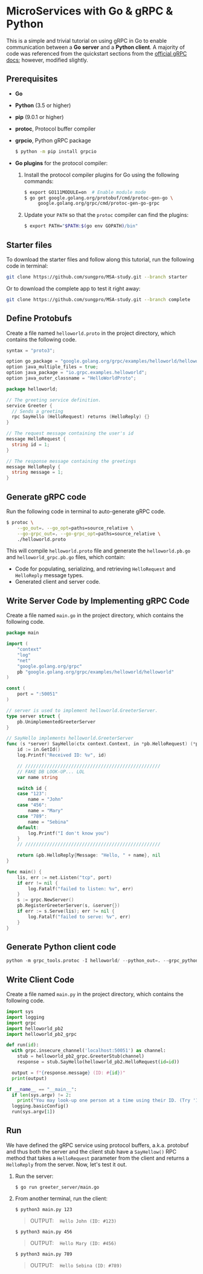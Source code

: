 # MicroServices with Go & gRPC & Python

This is a simple and trivial tutorial on using gRPC in Go to enable communication between a **Go server** and a **Python client**. A majority of code was referenced from the quickstart sections from the [official gRPC docs](https://grpc.io/docs/); however, modified slightly.

## Prerequisites
- **Go**
- **Python** (3.5 or higher)
- **pip** (9.0.1 or higher)
- **protoc**, Protocol buffer compiler
- **grpcio**, Python gRPC package
	```sh
	$ python -m pip install grpcio
	```
- **Go plugins** for the protocol compiler:

	1.  Install the protocol compiler plugins for Go using the following commands:

		```sh
		$ export GO111MODULE=on  # Enable module mode
		$ go get google.golang.org/protobuf/cmd/protoc-gen-go \
		     google.golang.org/grpc/cmd/protoc-gen-go-grpc
		```
    
	2.  Update your  `PATH`  so that the  `protoc`  compiler can find the plugins:
    
		```sh
		$ export PATH="$PATH:$(go env GOPATH)/bin"
		```


## Starter files

To download the starter files and follow along this tutorial, run the following code in terminal:

```sh
git clone https://github.com/sungpro/MSA-study.git --branch starter
```

Or to download the complete app to test it right away:

```sh
git clone https://github.com/sungpro/MSA-study.git --branch complete
```

## Define Protobufs

Create a file named `helloworld.proto` in the project directory, which contains the following code.

```go
syntax = "proto3";

option go_package = "google.golang.org/grpc/examples/helloworld/helloworld";
option java_multiple_files = true;
option java_package = "io.grpc.examples.helloworld";
option java_outer_classname = "HelloWorldProto";

package helloworld;

// The greeting service definition.
service Greeter {
  // Sends a greeting
  rpc SayHello (HelloRequest) returns (HelloReply) {}
}

// The request message containing the user's id
message HelloRequest {
  string id = 1;
}

// The response message containing the greetings
message HelloReply {
  string message = 1;
}
```

## Generate gRPC code

Run the following code in terminal to auto-generate gRPC code.

```sh
$ protoc \
	--go_out=. --go_opt=paths=source_relative \
	--go-grpc_out=. --go-grpc_opt=paths=source_relative \
	./helloworld.proto
```

This will compile `helloworld.proto` file and generate the  `helloworld.pb.go`  and  `helloworld_grpc.pb.go`  files, which contain:
-   Code for populating, serializing, and retrieving  `HelloRequest`  and  `HelloReply`  message types.
-   Generated client and server code.

## Write Server Code by Implementing gRPC Code

Create a file named `main.go` in the project directory, which contains the following code.

```go
package main

import (
	"context"
	"log"
	"net"
	"google.golang.org/grpc"
	pb "google.golang.org/grpc/examples/helloworld/helloworld"
)

const (
	port = ":50051"
)

// server is used to implement helloworld.GreeterServer.
type server struct {
	pb.UnimplementedGreeterServer
}

// SayHello implements helloworld.GreeterServer
func (s *server) SayHello(ctx context.Context, in *pb.HelloRequest) (*pb.HelloReply, error) {
	id := in.GetId()
	log.Printf("Received ID: %v", id)

	// //////////////////////////////////////////////////
	// FAKE DB LOOK-UP... LOL
	var name string

	switch id {
	case "123":
		name = "John"
	case "456":
		name = "Mary"
	case "789":
		name = "Sebina"
	default:
		log.Printf("I don't know you")
	}
	// //////////////////////////////////////////////////

	return &pb.HelloReply{Message: "Hello, " + name}, nil
}

func main() {
	lis, err := net.Listen("tcp", port)
	if err != nil {
		log.Fatalf("failed to listen: %v", err)
	}
	s := grpc.NewServer()
	pb.RegisterGreeterServer(s, &server{})
	if err := s.Serve(lis); err != nil {
		log.Fatalf("failed to serve: %v", err)
	}
}

```

## Generate Python client code

```python
python -m grpc_tools.protoc -I helloworld/ --python_out=. --grpc_python_out=. helloworld/helloworld.proto
```

## Write Client Code

Create a file named `main.py` in the project directory, which contains the following code.

```python
import sys
import logging
import grpc
import helloworld_pb2
import helloworld_pb2_grpc

def run(id):
  with grpc.insecure_channel('localhost:50051') as channel:
    stub = helloworld_pb2_grpc.GreeterStub(channel)      
    response = stub.SayHello(helloworld_pb2.HelloRequest(id=id))

  output = f"{response.message} (ID: #{id})"
  print(output)

if __name__ == "__main__":
  if len(sys.argv) != 2:
    print("You may look-up one person at a time using their ID. (Try '123', '456', or '789'")
  logging.basicConfig()
  run(sys.argv[1])
```

## Run

We have defined the gRPC service using protocol buffers, a.k.a. protobuf and thus both the server and the client stub have a `SayHellow()` RPC method that takes a `HelloRequest` parameter from the client and returns a `HelloReply` from the server. Now, let's test it out.

1. Run the server:
	```
	$ go run greeter_server/main.go
	```

2. From another terminal, run the client:

	```
	$ python3 main.py 123
	```
	> OUTPUT: &nbsp;&nbsp; ``` Hello John (ID: #123) ```

	```
	$ python3 main.py 456
	```
	> OUTPUT: &nbsp;&nbsp; ``` Hello Mary (ID: #456) ```

	```
	$ python3 main.py 789
	```
	> OUTPUT: &nbsp;&nbsp; ``` Hello Sebina (ID: #789) ```

